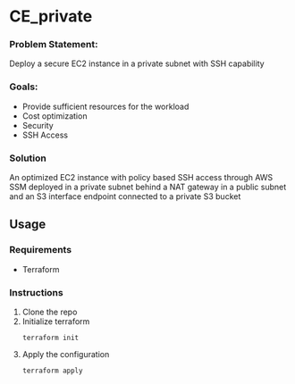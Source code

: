 # CE_private

### Problem Statement: 
Deploy a secure EC2 instance in a private subnet with SSH capability

### Goals:
- Provide sufficient resources for the workload
- Cost optimization
- Security
- SSH Access

### Solution
An optimized EC2 instance with policy based SSH access through AWS SSM deployed in a private subnet behind a NAT gateway in a public subnet and an S3 interface endpoint connected to a private S3 bucket

## Usage

### Requirements
  - Terraform

### Instructions
1. Clone the repo
2. Initialize terraform
    ```
    terraform init
    ```
3. Apply the configuration
    ```
    terraform apply
    ```
